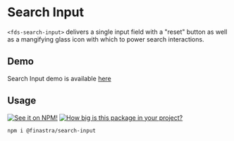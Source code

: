 # Search Input

`<fds-search-input>` delivers a single input field with a "reset" button as well as a mangifying glass icon with which to power search interactions.

## Demo

Search Input demo is available [here](https://finastra.github.io/finastra-design-system/?path=/story/components-search-input--custom-icon)

## Usage

[![See it on NPM!](https://img.shields.io/npm/v/@finastra/search-input?style=for-the-badge)](https://www.npmjs.com/package/@finastra/search-input)
[![How big is this package in your project?](https://img.shields.io/bundlephobia/minzip/@finastra/search-input?style=for-the-badge)](https://bundlephobia.com/result?p=@finastra/search-input)

```
npm i @finastra/search-input
```
